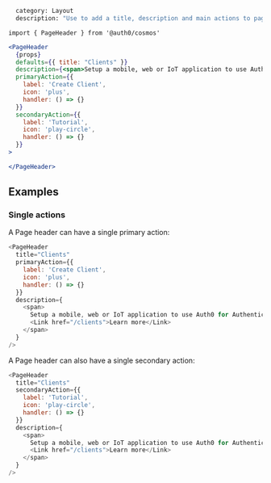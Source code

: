 ```meta
  category: Layout
  description: "Use to add a title, description and main actions to pages."
```

`import { PageHeader } from '@auth0/cosmos'`

```jsx
<PageHeader
  {props}
  defaults={{ title: "Clients" }}
  description={<span>Setup a mobile, web or IoT application to use Auth0 for Authentication. <Link href="/clients">Learn more</Link></span>}
  primaryAction={{
    label: 'Create Client',
    icon: 'plus',
    handler: () => {}
  }}
  secondaryAction={{
    label: 'Tutorial',
    icon: 'play-circle',
    handler: () => {}
  }}
>

</PageHeader>
```

## Examples

### Single actions

A Page header can have a single primary action:

```js
<PageHeader
  title="Clients"
  primaryAction={{
    label: 'Create Client',
    icon: 'plus',
    handler: () => {}
  }}
  description={
    <span>
      Setup a mobile, web or IoT application to use Auth0 for Authentication.{' '}
      <Link href="/clients">Learn more</Link>
    </span>
  }
/>
```

A Page header can also have a single secondary action:

```js
<PageHeader
  title="Clients"
  secondaryAction={{
    label: 'Tutorial',
    icon: 'play-circle',
    handler: () => {}
  }}
  description={
    <span>
      Setup a mobile, web or IoT application to use Auth0 for Authentication.{' '}
      <Link href="/clients">Learn more</Link>
    </span>
  }
/>
```
